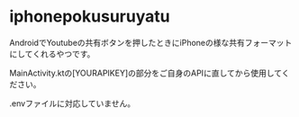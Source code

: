 # iphonepokusuruyatu

AndroidでYoutubeの共有ボタンを押したときにiPhoneの様な共有フォーマットにしてくれるやつです。

MainActivity.ktの[YOURAPIKEY]の部分をご自身のAPIに直してから使用してください。

.envファイルに対応していません。
